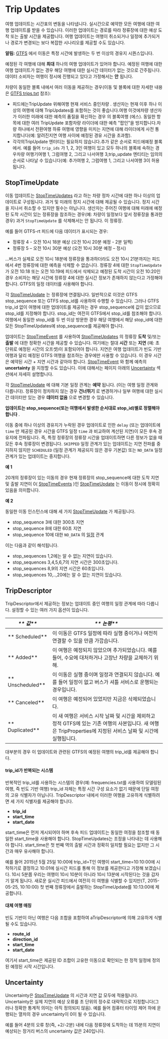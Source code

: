 # Trip Updates

여행 업데이트는 시간표의 변동을 나타냅니다. 실시간으로 예약한 모든 여행에 대한 여행 업데이트를 받을 수 있습니다. 이러한 업데이트는 경로를 따라 정류장에 대한 예상 도착 또는 출발 시간을 제공합니다. 여행 업데이트는 여행이 취소되거나 일정에 추가되거나 경로가 변경되는 보다 복잡한 시나리오를 제공할 수도 있습니다.

**알림:** [GTFS](../../schedule/reference.md) 에서 이동은 특정 시간에 발생하는 두 번 이상의 경유지 시퀀스입니다.

예정된 각 여행에 대해 **최대** 하나의 여행 업데이트가 있어야 합니다. 예정된 여행에 대한 여행 업데이트가 없는 경우 해당 여행에 대한 실시간 데이터가 없는 것으로 간주됩니다. 데이터 소비자는 여행이 정시에 진행되고 있다고 가정해서는 **안** 됩니다.

차량이 동일한 블록 내에서 여러 이동을 제공하는 경우(이동 및 블록에 대한 자세한 내용은 [GTFS trips.txt](../../schedule/reference.md#tripstxt) 참조):

*   피드에는TripUpdate 위해여행 현재 서비스 중인차량 . 생산자는 현재 이후 하나 이상의 여행에 대해 TripUpdates를 포함하는 것이 좋습니다.여행 이것에차량 생산자가 이러한 미래에 대한 예측의 품질을 확신하는 경우 의 블록여행 (에스). 동일한 항목에 대한 여러 TripUpdate 포함차량 라이더에 대한 예측 "팝인"을 방지합니다.차량 하나에서 전환여행 하류 여행에 영향을 미치는 지연에 대해 라이더에게 사전 통지합니다(예: 알려진지연 여행 사이에 예정된 경유 시간을 초과함).
*   각각의TripUpdate 엔터티는 필요하지 않습니다.추가 같은 순서로 피드에예정 블록에서. 예를 들어 `trip_ids` 가 1, 2, 3인 여행이 있고 모두 하나의 블록에 속하는 경우차량 여행기여행 1, 그럼여행 2, 그리고 나서여행 3,trip_update 엔티티는 임의의 순서로 나타날 수 있습니다(예: 추가여행 2, 그럼여행 1, 그리고 나서여행 3이 허용됩니다.

## StopTimeUpdate

이동 업데이트는 [StopTimeUpdates](../reference.md#message-stoptimeupdate) 라고 하는 차량 정차 시간에 대한 하나 이상의 업데이트로 구성됩니다. 과거 및 미래의 정지 시간에 대해 제공될 수 있습니다. 정지 시간을 지나서 취소할 수 있지만 필수는 아닙니다. 생산자는 주어진 여행에 대해 미래에 예정된 도착 시간이 있는 정류장을 참조하는 경우(예: 차량이 일정보다 앞서 정류장을 통과한 경우) 과거 `StopTimeUpdate` 를 삭제해서는 안 됩니다. 이 정류장.

예를 들어 GTFS-rt 피드에 다음 데이터가 표시되는 경우:

*   정류장 4 - 오전 10시 18분 예상 (오전 10시 20분 예정 - 2분 일찍)
*   정류장 5 – 오전 10시 30분 예상 (오전 10시 30분 예정 – 정시)

...버스가 실제로 오전 10시 18분에 정류장을 통과하더라도 오전 10시 21분까지는 피드에서 4번 정류장에 대한 예측을 삭제할 수 없습니다. 정류장 4에 대한 `StopTimeUpdate` 가 오전 10:18 또는 오전 10:19에 피드에서 삭제되고 예정된 도착 시간이 오전 10:20인 경우 소비자는 해당 시간에 정류장 4에 대한 실시간 정보가 존재하지 않는다고 가정해야 합니다. GTFS의 일정 데이터를 사용해야 합니다.

각 [StopTimeUpdate](../reference.md#message-stoptimeupdate) 는 정류장에 연결됩니다. 일반적으로 이것은 GTFS stop_sequence 또는 GTFS stop_id를 사용하여 수행할 수 있습니다. 그러나 GTFS trip_id 없이 여행에 대한 업데이트를 제공하는 경우 stop_sequence에 값이 없으므로 stop_id를 지정해야 합니다. stop_id는 여전히 GTFS에서 stop_id를 참조해야 합니다. 여행에서 동일한 stop_id를 두 번 이상 방문한 경우 해당 여행에서 해당 stop_id에 대한 모든 StopTimeUpdates에 stop_sequence를 제공해야 합니다.

업데이트는 [StopTimeEvent](../reference.md#message-stoptimeupdate) 를 사용하여 [StopTimeUpdates](../reference.md#message-stoptimeevent) 의 정류장 **도착** 및/또는 **출발** 에 대한 정확한 시간을 제공할 수 있습니다. 여기에는 절대 **시간** 또는 **지연** (예: 초 단위로 예정된 시간의 오프셋)이 포함되어야 합니다. 지연은 여행 업데이트가 빈도 기반 여행과 달리 예정된 GTFS 여행을 참조하는 경우에만 사용할 수 있습니다. 이 경우 시간은 예약된 시간 + 지연 시간과 같아야 합니다. [StopTimeEvent](../reference.md#message-stoptimeevent) 와 함께 예측의 **uncertainty** 을 지정할 수도 있습니다. 이에 대해서는 페이지 아래의 [Uncertainty](#uncertainty) 섹션에서 자세히 설명합니다.

각 [StopTimeUpdate](../reference.md#message-stoptimeupdate) 에 대해 기본 일정 관계는 **예약** 됩니다. (이는 여행 일정 관계와 다릅니다). 정류장이 정차하지 않는 경우 **건너뛰기** 로 변경하거나 일부 여행에 대한 실시간 데이터만 있는 경우 **데이터 없음** 으로 변경할 수 있습니다.

**업데이트는 stop_sequence(또는 여행에서 발생한 순서대로 stop_id)별로 정렬해야 합니다** .

이동 중에 하나 이상의 경유지가 누락된 경우 업데이트로 인한 `delay` (또는 업데이트에 `time` 만 제공된 경우 시간을 GTFS 일정 `time` 과 비교하여 계산된 지연)이 모든 후속 경유지에 전파됩니다. 즉, 특정 정류장의 정류장 시간을 업데이트하면 다른 정보가 없을 때 모든 후속 정류장이 변경됩니다. `SKIPPED` 일정 관계가 있는 업데이트는 지연 전파를 중지하지 않지만 `SCHEDULED` (일정 관계가 제공되지 않은 경우 기본값) 또는 `NO_DATA` 일정 관계가 있는 업데이트는 중지합니다.

**예 1**

20개의 정류장이 있는 이동의 경우 현재 정류장의 stop_sequence에 대한 도착 지연 및 출발 지연이 0( [StopTimeEvents](../reference.md#message-stoptimeupdate) )인 [StopTimeUpdate](../reference.md#message-stoptimeevent) 는 이동이 정시에 정확히 있음을 의미합니다.

**예 2**

동일한 이동 인스턴스에 대해 세 가지 [StopTimeUpdate](../reference.md#message-stoptimeupdate) 가 제공됩니다.

*   stop_sequence 3에 대한 300초 지연
*   stop_sequence 8에 대한 60초 지연
*   stop_sequence 10에 대한 `NO_DATA` 의 [일정](../reference.md#enum-schedulerelationship) 관계

이는 다음과 같이 해석됩니다.

*   stop_sequences 1,2에는 알 수 없는 지연이 있습니다.
*   stop_sequences 3,4,5,6,7의 지연 시간은 300초입니다.
*   stop_sequences 8,9의 지연 시간은 60초입니다.
*   stop_sequences 10,..,20에는 알 수 없는 지연이 있습니다.

## TripDescriptor

TripDescriptor에서 제공하는 정보는 업데이트 중인 여행의 일정 관계에 따라 다릅니다. 설정할 수 있는 여러 가지 옵션이 있습니다.

| _** 값**_     | _** 논평**_                                                                                             |
| ------------ | ----------------------------------------------------------------------------------------------------- |
| ** Scheduled**      |  이 이동은 GTFS 일정에 따라 실행 중이거나 여전히 연결할 수 있을 만큼 가깝습니다.                                                     |
| ** Added**     |  이 여행은 예정되지 않았으며 추가되었습니다. 예를 들어, 수요에 대처하거나 고장난 차량을 교체하기 위해.                                           |
| ** Unscheduled** |  이 이동은 실행 중이며 일정과 연결되지 않습니다. 예를 들어 일정이 없고 버스가 셔틀 서비스로 운행되는 경우입니다.                                     |
| ** Canceled**    |  이 여행은 예정되어 있었지만 지금은 삭제되었습니다.                                                                         |
| ** Duplicated**      |  이 새 여행은 서비스 시작 날짜 및 시간을 제외하고 정적 GTFS에 있는 기존 여행의 사본입니다. 새 여행은 TripProperties에 지정된 서비스 날짜 및 시간에 실행됩니다. |

대부분의 경우 이 업데이트와 관련된 GTFS의 예정된 여행의 trip_id를 제공해야 합니다.

#### trip_id가 반복되는 시스템

반복적인 trip_id를 사용하는 시스템의 경우(예: frequencies.txt를 사용하여 모델링된 여행, 즉 빈도 기반 여행) trip_id 자체는 특정 시간 구성 요소가 없기 때문에 단일 여정의 고유 식별자가 아닙니다. TripDescriptor 내에서 이러한 여행을 고유하게 식별하려면 세 가지 식별자를 제공해야 합니다.

*   **trip_id**
*   **start_time**
*   **start_date**

start_time은 먼저 게시되어야 하며 후속 피드 업데이트는 동일한 여정을 참조할 때 동일한 start_time을 사용해야 합니다. StopTimeUpdates는 조정을 나타내는 데 사용해야 합니다. start_time은 첫 번째 역의 출발 시간과 정확히 일치할 필요는 없지만 그 시간과 매우 유사해야 합니다.

예를 들어 2015년 5월 25일 10:00에 trip_id=T인 여행이 start_time=10:10:00에 시작하기로 결정하고 10:01에 실시간 피드를 통해 이 정보를 제공한다고 가정해 보겠습니다. 10시 5분쯤 우리는 여행이 10시 10분이 아니라 10시 13분에 시작된다는 것을 갑자기 알게 됩니다. 새로운 실시간 피드에서 여전히 이 여행을 식별할 수 있지만(T, 2015-05-25, 10:10:00) 첫 번째 정류장에서 출발하는 StopTimeUpdate를 10:13:00에 제공합니다.

#### 대체 여행 매칭

빈도 기반이 아닌 여행은 다음 조합을 포함하여 aTripDescriptor에 의해 고유하게 식별될 수도 있습니다.

*   **route_id**
*   **direction_id**
*   **start_time**
*   **start_date**

여기서 start_time은 제공된 ID 조합이 고유한 이동으로 확인되는 한 정적 일정에 정의된 예정된 시작 시간입니다.

## Uncertainty

Uncertainty은 [StopTimeUpdate](../reference.md#message-stoptimeupdate) 의 시간과 지연 값 모두에 적용됩니다. Uncertainty은 실제 지연의 예상 오류를 초 단위의 정수로 대략적으로 지정합니다(그러나 정확한 통계적 의미는 아직 정의되지 않음). 예를 들어 컴퓨터 타이밍 제어 하에 운행되는 열차의 경우 uncertainty이 0이 될 수 있습니다.

예를 들어 4분의 오류 창(즉, +2/-2분) 내에 다음 정류장에 도착하는 데 15분의 지연이 예상되는 장거리 버스의 uncertainty 값은 240입니다.
